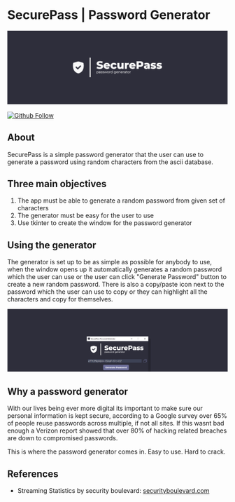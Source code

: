 # SecurePass | Password Generator

![Readme banner image](./static/githubbanner.png)

<a href="https://github.com/KieronJenkins" target="_blank"><img src="https://img.shields.io/github/followers/kieronjenkins?label=Follow&style=social" alt="Github Follow"></a>

## About
SecurePass is a simple password generator that the user can use to generate a password using random characters from the ascii database.

## Three main objectives
1. The app must be able to generate a random password from given set of characters
2. The generator must be easy for the user to use 
3. Use tkinter to create the window for the password generator

## Using the generator
The generator is set up to be as simple as possible for anybody to use, when the window opens up it automatically generates a random password which the user can use or the user can click "Generate Password" button to create a new random password.
There is also a copy/paste icon next to the password which the user can use to copy or they can highlight all the characters and copy for themselves.

![Readme banner image](./static/githubapp.png)

## Why a password generator
With our lives being ever more digital its important to make sure our personal information is kept secure, according to a Google survey over 65% of people reuse passwords across multiple, if not all sites. If this wasnt bad enough a Verizon report showed that over 80% of hacking related breaches are down to compromised passwords.

This is where the password generator comes in. Easy to use. Hard to crack.

## References
- Streaming Statistics by security boulevard: [securityboulevard.com](https://securityboulevard.com/2020/04/8-scary-statistics-about-the-password-reuse-problem/)
